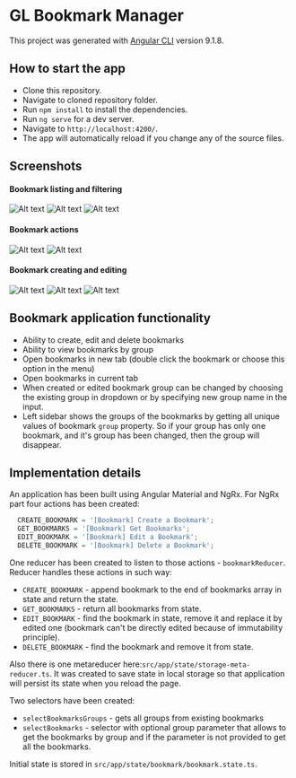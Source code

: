 # GL Bookmark Manager

This project was generated with [Angular CLI](https://github.com/angular/angular-cli) version 9.1.8.

## How to start the app
- Clone this repository.
- Navigate to cloned repository folder.
- Run `npm install` to install the dependencies.
- Run `ng serve` for a dev server.
- Navigate to `http://localhost:4200/`.
- The app will automatically reload if you change any of the source files.

## Screenshots
#### Bookmark listing and filtering
![Alt text](./src/assets/Main1.png 'Main screen')
![Alt text](./src/assets/Main2.png 'Click on the bookmark')
![Alt text](./src/assets/Group.png 'Filtered by group')
#### Bookmark actions
![Alt text](./src/assets/actions.png 'Dropdown with actions')
![Alt text](./src/assets/Delete.png 'Delete confirmations')
#### Bookmark creating and editing
![Alt text](./src/assets/Add%20tooltip.png 'Add button')
![Alt text](./src/assets/Create_dialog.png 'Create dialog')
![Alt text](./src/assets/Edit_dialog.png 'Edit dialog')

## Bookmark application functionality
- Ability to create, edit and delete bookmarks
- Ability to view bookmarks by group
- Open bookmarks in new tab (double click the bookmark or choose this option in the menu)
- Open bookmarks in current tab
- When created or edited bookmark group can be changed by choosing the existing
group in dropdown or by specifying new group name in the input.
- Left sidebar shows the groups of the bookmarks by getting 
all unique values of bookmark `group` property. So if your group has only one bookmark,
and it's group has been changed, then the group will disappear.

## Implementation details
An application has been built using Angular Material and NgRx.
For NgRx part four actions has been created:
```js
  CREATE_BOOKMARK = '[Bookmark] Create a Bookmark';
  GET_BOOKMARKS = '[Bookmark] Get Bookmarks';
  EDIT_BOOKMARK = '[Bookmark] Edit a Bookmark';
  DELETE_BOOKMARK = '[Bookmark] Delete a Bookmark';
```

One reducer has been created to listen to those actions - `bookmarkReducer`.
Reducer handles these actions in such way:

- `CREATE_BOOKMARK` - append bookmark to the end of bookmarks array in state and return the state.
- `GET_BOOKMARKS` - return all bookmarks from state.
- `EDIT_BOOKMARK` - find the bookmark in state, remove it and replace it by edited one (bookmark can't be directly edited because of immutability principle).
- `DELETE_BOOKMARK` - find the bookmark and remove it from state.

Also there is one metareducer here:`src/app/state/storage-meta-reducer.ts`. It was created to save state in local storage so that application will persist its state
when you reload the page. 

Two selectors have been created:
- `selectBookmarksGroups` - gets all groups from existing bookmarks
- `selectBookmarks` - selector with optional group parameter that allows to get the bookmarks by group and if the parameter is not provided to get all the bookmarks.

Initial state is stored in `src/app/state/bookmark/bookmark.state.ts`.

